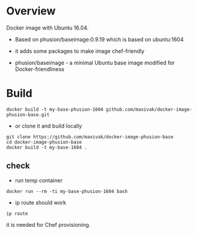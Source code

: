 # Overview

Docker image with Ubuntu 16.04.


* Based on phusion/baseimage:0.9.19 which is based on ubuntu:1604
* it adds some packages to make image chef-friendly

* phusion/baseimage - a minimal Ubuntu base image modified for Docker-friendliness



# Build


```
docker build -t my-base-phusion-1604 github.com/maxivak/docker-image-phusion-base.git

```

* or clone it and build locally

```
git clone https://github.com/maxivak/docker-image-phusion-base
cd docker-image-phusion-base
docker build -t my-base-1604 .

```


## check

* run temp container

```
docker run --rm -ti my-base-phusion-1604 bash
```

* ip route should work
```
ip route
```

it is needed for Chef provisioning.

